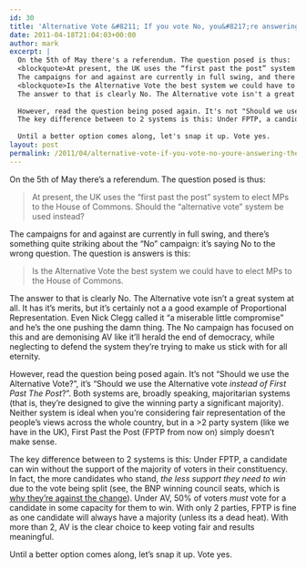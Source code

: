 ```yaml
---
id: 30
title: 'Alternative Vote &#8211; If you vote No, you&#8217;re answering the wrong question'
date: 2011-04-18T21:04:03+00:00
author: mark
excerpt: |
  On the 5th of May there's a referendum. The question posed is thus:
  <blockquote>At present, the UK uses the “first past the post” system to elect MPs to the House of Commons. Should the “alternative vote” system be used instead?</blockquote>
  The campaigns for and against are currently in full swing, and there's something quite striking about the "No" campaign: it's saying No to the wrong question. The question is answers is this:
  <blockquote>Is the Alternative Vote the best system we could have to elect MPs to the House of Commons.</blockquote>
  The answer to that is clearly No. The Alternative vote isn't a great system at all. It has it's merits, but it's certainly not a a good example of Proportional Representation. Even Nick Clegg called it "a miserable little compromise" and he's the one pushing the damn thing. The No campaign has focused on this and are demonising AV like it'll herald the end of democracy, while neglecting to defend the system they're trying to make us stick with for all eternity.
  
  However, read the question being posed again. It's not "Should we use the Alternative Vote?", it's "Should we use the Alternative vote <em>instead of First Past The Post</em>?".  Both systems are, broadly speaking, majoritarian systems (that is, they're designed to give the winning party a significant majority). Neither system is ideal when you're considering fair representation of the people's views across the whole country, but in a >2 party system (like we have in the UK), First Past the Post (FPTP from now on) simply doesn't make sense.
  The key difference between to 2 systems is this: Under FPTP, a candidate can win without the support of the majority of voters in their constituency.  In fact, the more candidates who stand, <em>the less support they need to win</em> due to the vote being split (see, the BNP winning council seats, which is <a href="http://www.bnp.org.uk/news/why-bnp-will-urge-%E2%80%9Cno%E2%80%9D-vote-av-referendum">why they're against the change</a>).  Under AV, 50% of voters <em>must</em> vote for a candidate in some capacity for them to win.  With only 2 parties, FPTP is fine as one candidate will always have a majority (unless its a dead heat).  With more than 2, AV is the clear choice to keep voting fair and results meaningful.
  
  Until a better option comes along, let's snap it up. Vote yes.
layout: post
permalink: /2011/04/alternative-vote-if-you-vote-no-youre-answering-the-wrong-question/
---
```

On the 5th of May there&#8217;s a referendum. The question posed is thus:

> At present, the UK uses the “first past the post” system to elect MPs to the House of Commons. Should the “alternative vote” system be used instead?

The campaigns for and against are currently in full swing, and there&#8217;s something quite striking about the &#8220;No&#8221; campaign: it&#8217;s saying No to the wrong question. The question is answers is this:

> Is the Alternative Vote the best system we could have to elect MPs to the House of Commons.

The answer to that is clearly No. The Alternative vote isn&#8217;t a great system at all. It has it&#8217;s merits, but it&#8217;s certainly not a a good example of Proportional Representation. Even Nick Clegg called it &#8220;a miserable little compromise&#8221; and he&#8217;s the one pushing the damn thing. The No campaign has focused on this and are demonising AV like it&#8217;ll herald the end of democracy, while neglecting to defend the system they&#8217;re trying to make us stick with for all eternity.

However, read the question being posed again. It&#8217;s not &#8220;Should we use the Alternative Vote?&#8221;, it&#8217;s &#8220;Should we use the Alternative vote _instead of First Past The Post_?&#8221;. Both systems are, broadly speaking, majoritarian systems (that is, they&#8217;re designed to give the winning party a significant majority). Neither system is ideal when you&#8217;re considering fair representation of the people&#8217;s views across the whole country, but in a >2 party system (like we have in the UK), First Past the Post (FPTP from now on) simply doesn&#8217;t make sense.
  
The key difference between to 2 systems is this: Under FPTP, a candidate can win without the support of the majority of voters in their constituency. In fact, the more candidates who stand, _the less support they need to win_ due to the vote being split (see, the BNP winning council seats, which is [why they&#8217;re against the change](http://www.bnp.org.uk/news/why-bnp-will-urge-%E2%80%9Cno%E2%80%9D-vote-av-referendum)). Under AV, 50% of voters _must_ vote for a candidate in some capacity for them to win. With only 2 parties, FPTP is fine as one candidate will always have a majority (unless its a dead heat). With more than 2, AV is the clear choice to keep voting fair and results meaningful.

Until a better option comes along, let&#8217;s snap it up. Vote yes.